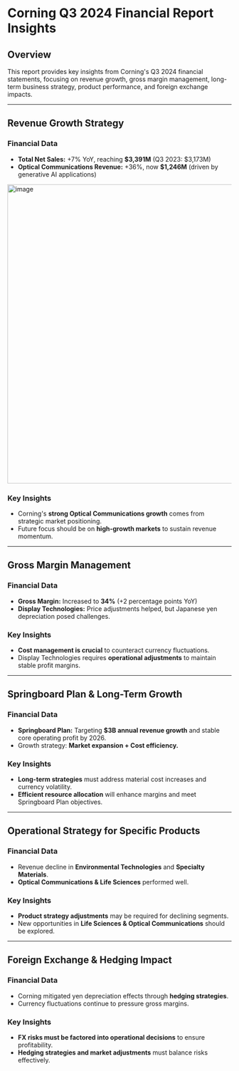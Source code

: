 # Corning Q3 2024 Financial Report Insights

## Overview
This report provides key insights from Corning's Q3 2024 financial statements, focusing on revenue growth, gross margin management, long-term business strategy, product performance, and foreign exchange impacts.

---

## Revenue Growth Strategy
### Financial Data
- **Total Net Sales:** +7% YoY, reaching **$3,391M** (Q3 2023: $3,173M)
- **Optical Communications Revenue:** +36%, now **$1,246M** (driven by generative AI applications)

<img width="672" alt="image" src="https://github.com/user-attachments/assets/2642e2f2-b1fd-4f3d-92ff-5517a9245464" />

### Key Insights
- Corning's **strong Optical Communications growth** comes from strategic market positioning.
- Future focus should be on **high-growth markets** to sustain revenue momentum.

---

## Gross Margin Management
### Financial Data
- **Gross Margin:** Increased to **34%** (+2 percentage points YoY)
- **Display Technologies:** Price adjustments helped, but Japanese yen depreciation posed challenges.

### Key Insights
- **Cost management is crucial** to counteract currency fluctuations.
- Display Technologies requires **operational adjustments** to maintain stable profit margins.

---

## Springboard Plan & Long-Term Growth
### Financial Data
- **Springboard Plan:** Targeting **$3B annual revenue growth** and stable core operating profit by 2026.
- Growth strategy: **Market expansion + Cost efficiency.**

### Key Insights
- **Long-term strategies** must address material cost increases and currency volatility.
- **Efficient resource allocation** will enhance margins and meet Springboard Plan objectives.

---

## Operational Strategy for Specific Products
### Financial Data
- Revenue decline in **Environmental Technologies** and **Specialty Materials**.
- **Optical Communications & Life Sciences** performed well.

### Key Insights
- **Product strategy adjustments** may be required for declining segments.
- New opportunities in **Life Sciences & Optical Communications** should be explored.

---

## Foreign Exchange & Hedging Impact
### Financial Data
- Corning mitigated yen depreciation effects through **hedging strategies**.
- Currency fluctuations continue to pressure gross margins.

### Key Insights
- **FX risks must be factored into operational decisions** to ensure profitability.
- **Hedging strategies and market adjustments** must balance risks effectively.




